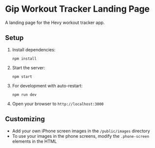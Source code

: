 # Gip Workout Tracker Landing Page

A landing page for the Hevy workout tracker app.

## Setup

1. Install dependencies:
   ```
   npm install
   ```

2. Start the server:
   ```
   npm start
   ```

3. For development with auto-restart:
   ```
   npm run dev
   ```

4. Open your browser to `http://localhost:3000`

## Customizing

- Add your own iPhone screen images in the `/public/images` directory
- To use your images in the phone screens, modify the `.phone-screen` elements in the HTML
